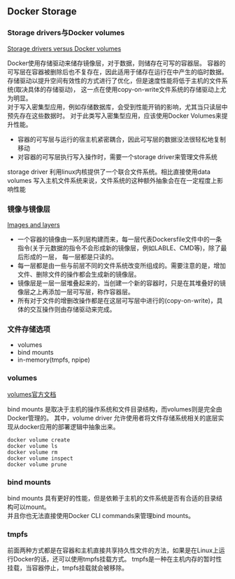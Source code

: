 ## Docker Storage

### Storage drivers与Docker volumes
[Storage drivers versus Docker volumes](https://docs.docker.com/storage/storagedriver/)

Docker使用存储驱动来储存镜像层，对于数据，则储存在可写的容器层。
容器的可写层在容器被删除后也不复存在，因此适用于储存在运行在中产生的临时数据。
存储驱动以提升空间有效性的方式进行了优化，但是速度性能将低于主机的文件系统(取决具体的存储驱动)，
这一点在使用copy-on-write文件系统的存储驱动上尤为明显。   
对于写入密集型应用，例如存储数据库，会受到性能开销的影响，尤其当只读层中预先存在这些数据时。
对于此类写入密集型应用，应该使用Docker Volumes来提升性能。

- 容器的可写层与运行的宿主机紧密耦合，因此可写层的数据没法很轻松地复制移动
- 对容器的可写层执行写入操作时，需要一个storage driver来管理文件系统 

storage driver 利用linux内核提供了一个联合文件系统。相比直接使用data volumes
写入主机文件系统来说，文件系统的这种额外抽象会在在一定程度上影响性能

### 镜像与镜像层
[Images and layers](https://docs.docker.com/storage/storagedriver/#images-and-layers)

- 一个容器的镜像由一系列层构建而来，每一层代表Dockersfile文件中的一条指令(关于元数据的指令不会形成新的镜像层，例如LABLE、CMD等)，除了最后形成的一层，
每一层都是只读的。   
- 每一层都是由一些与前层不同的文件系统改变所组成的。需要注意的是，增加文件、删除文件的操作都会生成新的镜像层。   
- 镜像层是一层一层堆叠起来的，当创建一个新的容器时，只是在其堆叠好的镜像层之上再添加一层可写层，称作容器层。   
- 所有对于文件的增删改操作都是在这层可写层中进行的(copy-on-write)，具体的交互操作则由存储驱动来完成。   


### 文件存储选项

- volumes
- bind mounts
- in-memory(tmpfs, npipe)

### volumes
[volumes官方文档](https://docs.docker.com/storage/volumes/)

bind mounts 是取决于主机的操作系统和文件目录结构，而volumes则是完全由Docker管理的。
其中，volume driver 允许使用者将文件存储系统相关的底层实现从docker应用的部署逻辑中抽象出来。

`docker volume create `  
`docker volume ls `  
`docker volume rm `  
`docker volume inspect`  
`docker volume prune`

### bind mounts

bind mounts 具有更好的性能，但是依赖于主机的文件系统是否有合适的目录结构可以mount。  
并且你也无法直接使用Docker CLI commands来管理bind mounts。

### tmpfs

前面两种方式都是在容器和主机直接共享持久性文件的方法，如果是在Linux上运行Docker的话，还可以使用tmpfs挂载方式。
tmpfs是一种在主机内存的暂时性挂载，当容器停止，tmpfs挂载就会被移除。